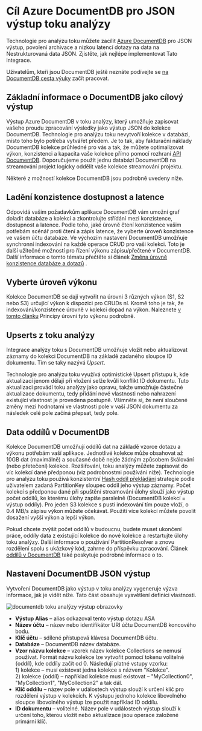 <properties
    pageTitle="Výstup JSON pro analýzy toku | Microsoft Azure"
    description="Zjistěte, jak toku analýzy Azure DocumentDB obrázku pro JSON výstup pro archivaci dat nebo Nízká latence dotazů Nestrukturovaná data JSON."
    keywords="Výstup JSON"
    documentationCenter=""
    services="stream-analytics,documentdb"
    authors="jeffstokes72"
    manager="jhubbard"
    editor="cgronlun"/>

<tags
    ms.service="stream-analytics"
    ms.devlang="na"
    ms.topic="article"
    ms.tgt_pltfrm="na"
    ms.workload="data-services"
    ms.date="09/26/2016"
    ms.author="jeffstok"/>

# <a name="target-azure-documentdb-for-json-output-from-stream-analytics"></a>Cíl Azure DocumentDB pro JSON výstup toku analýzy

Technologie pro analýzu toku můžete zacílit [Azure DocumentDB](https://azure.microsoft.com/services/documentdb/) pro JSON výstup, povolení archivace a nízkou latencí dotazy na data na Nestrukturovaná data JSON. Zjistěte, jak nejlépe implementovat Tato integrace.

Uživatelům, kteří jsou DocumentDB ještě neznáte podívejte se [na DocumentDB cesta výuky](https://azure.microsoft.com/documentation/learning-paths/documentdb/) začít pracovat.

## <a name="basics-of-documentdb-as-an-output-target"></a>Základní informace o DocumentDB jako cílový výstup
Výstup Azure DocumentDB v toku analýzy, který umožňuje zapisovat vašeho proudu zpracování výsledky jako výstup JSON do kolekce DocumentDB. Technologie pro analýzu toku nevytvoří kolekce v databázi, místo toho bylo potřeba vytvářet předem. Je to tak, aby fakturační náklady DocumentDB kolekce průhledné pro vás a tak, že můžete optimalizovat výkon, konzistenci a kapacita vaše kolekce přímo pomocí rozhraní [API DocumentDB](https://msdn.microsoft.com/library/azure/dn781481.aspx). Doporučujeme použít jednu databázi DocumentDB na streamování projekt logicky oddělit vaše kolekce streamování projektu.

Některé z možností kolekce DocumentDB jsou podrobně uvedeny níže.

## <a name="tune-consistency-availability-and-latency"></a>Ladění konzistence dostupnost a latence

Odpovídá vašim požadavkům aplikace DocumentDB vám umožní graf doladit databáze a kolekcí a zkontrolujte střídání mezi konzistence, dostupnost a latence. Podle toho, jaké úrovně čtení konzistence vašim potřebám scénář proti čtení a zápis latence, že vyberte úroveň konzistence ve vašem účtu databáze. Ve výchozím nastavení DocumentDB umožňuje synchronní indexování na každé operace CRUD pro vaši kolekci. Toto je další užitečné možností pro řízení výkonu zápisu/přečtené v DocumentDB. Další informace o tomto tématu přečtěte si článek [Změna úrovně konzistence databáze a dotazů](../documentdb/documentdb-consistency-levels.md) .

## <a name="choose-a-performance-level"></a>Vyberte úroveň výkonu

Kolekce DocumentDB se dají vytvořit na úrovni 3 různých výkon (S1, S2 nebo S3) určující výkon k dispozici pro CRUDs ní. Kromě toho je tak, že indexování/konzistence úrovně v kolekci dopad na výkon. Naleznete [v tomto článku](../documentdb/documentdb-performance-levels.md) Principy úrovní tyto výkonu podrobně.

## <a name="upserts-from-stream-analytics"></a>Upserts z toku analýzy

Integrace analýzy toku s DocumentDB umožňuje vložit nebo aktualizovat záznamy do kolekci DocumentDB na základě zadaného sloupce ID dokumentu. Tím se taky nazývá *Upsert*.

Technologie pro analýzu toku využívá optimistické Upsert přístupu k, kde aktualizací jenom dělají při vložení selže kvůli konflikt ID dokumentu. Tuto aktualizaci provádí toku analýzy jako opravu, takže umožňuje částečné aktualizace dokumentu, tedy přidání nové vlastnosti nebo nahrazení existující vlastnost je provedena postupně. Všimněte si, že není sloučené změny mezi hodnotami ve vlastnosti pole v vaší JSON dokumentu za následek celé pole začíná přepsat, tedy pole.

## <a name="data-partitioning-in-documentdb"></a>Data oddílů v DocumentDB

Kolekce DocumentDB umožňují oddílů dat na základě vzorce dotazu a výkonu potřebám vaší aplikace. Jednotlivé kolekce může obsahovat až 10GB dat (maximálně) a současné době nejde žádným způsobem škálování (nebo přetečení) kolekce. Rozšiřování, toku analýzy můžete zapisovat do víc kolekcí dané předponou (viz podrobnostmi používání níže). Technologie pro analýzu toku používá konzistentní [Hash oddíl překládání](https://msdn.microsoft.com/library/azure/microsoft.azure.documents.partitioning.hashpartitionresolver.aspx) strategie podle uživatelem zadaná PartitionKey sloupec oddíl jeho výstup záznamy. Počet kolekcí s předponou dané při spuštění streamování úlohy slouží jako výstup počet oddílů, ke kterému úlohy zapíše paralelně (DocumentDB kolekcí = výstup oddíly). Pro jeden S3 kolekce s pustí indexování tím pouze vloží, o 0.4 MB/s zápisu výkon můžete očekávat. Použití více kolekcí můžete povolit dosažení vyšší výkon a lepší výkon.

Pokud chcete zvýšit počet oddílů v budoucnu, budete muset ukončení práce, oddíly data z existující kolekce do nové kolekce a restartujte úlohy toku analýzy. Další informace o používání PartitionResolver a znovu rozdělení spolu s ukázkový kód, zahrne do příspěvku zpracování. Článek [oddílů v DocumentDB](../articles/documentdb-partition-data.md#developing-a-partitioned-application) také poskytuje podrobné informace o to.

## <a name="documentdb-settings-for-json-output"></a>Nastavení DocumentDB JSON výstup

Vytvoření DocumentDB jako výstup v toku analýzy vygeneruje výzva informace, jak je vidět níže. Tato část obsahuje vysvětlení definici vlastnosti.

![documentdb toku analýzy výstup obrazovky](media/stream-analytics-documentdb-output/stream-analytics-documentdb-output.png)  

-   **Výstup Alias** – alias odkazoval tento výstup dotazu ASA  
-   **Název účtu** – název nebo identifikátor URI účtu DocumentDB koncového bodu.  
-   **Klíč účtu** – sdílené přístupová klávesa DocumentDB účtu.  
-   **Databáze** – DocumentDB název databáze.  
-   **Vzor názvu kolekce** – vzorek název kolekce Collections se nemusí používat. Formát názvu kolekce lze vytvořit pomocí tokenu volitelné {oddíl}, kde oddíly začít od 0. Následují platné vstupy vzorku:  
   1\) kolekce – musí existovat jedna kolekce s názvem "Kolekce".  
   2\) kolekce {oddíl} – například kolekce musí existovat – "MyCollection0", "MyCollection1", "MyCollection2" a tak dál.  
-   **Klíč oddílu** – název pole v událostech výstup slouží k určení klíč pro rozdělení výstup v kolekcích. K výstupu jednoho kolekce libovolného sloupce libovolného výstup lze použít například ID oddílu.  
-   **ID dokumentu** – volitelné. Název pole v událostech výstup slouží k určení toho, kterou vložit nebo aktualizace jsou operace založené primární klíč.  
